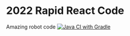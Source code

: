 # 2022 Rapid React Code

Amazing robot code
[![Java CI with Gradle](https://github.com/Troy-Argonauts/2022RobotCode/actions/workflows/gradle.yml/badge.svg)](https://github.com/Troy-Argonauts/2022RobotCode/actions/workflows/gradle.yml)
